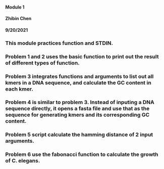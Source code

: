 #### Module 1
#### Zhibin Chen
#### 9/20/2021

### This module practices function and STDIN. 

### Problem 1 and 2 uses the basic function to print out the result of different types of function. 

### Problem 3 integrates functions and arguments to list out all kmers in a DNA sequence, and calculate the GC content in each kmer.

### Problem 4 is similar to problem 3. Instead of inputing a DNA sequence directly, it opens a fasta file and use that as the sequence for generating kmers and its corresponding GC content. 

### Problem 5 script calculate the hamming distance of 2 input arguments.

### Problem 6 use the fabonacci function to calculate the growth of C. elegans. 
